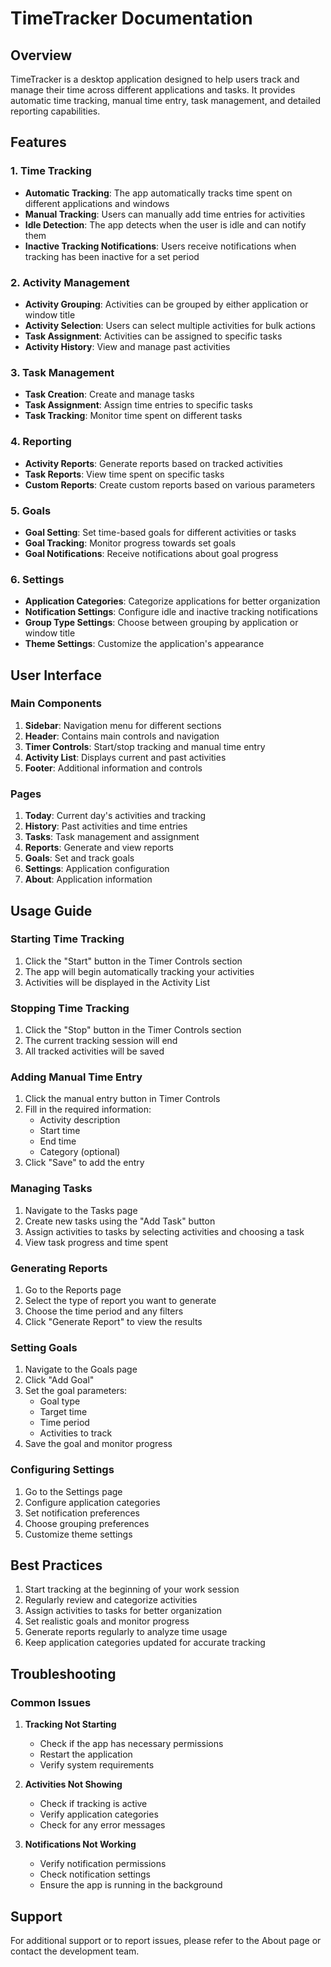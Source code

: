 # TimeTracker Documentation

## Overview
TimeTracker is a desktop application designed to help users track and manage their time across different applications and tasks. It provides automatic time tracking, manual time entry, task management, and detailed reporting capabilities.

## Features

### 1. Time Tracking
- **Automatic Tracking**: The app automatically tracks time spent on different applications and windows
- **Manual Tracking**: Users can manually add time entries for activities
- **Idle Detection**: The app detects when the user is idle and can notify them
- **Inactive Tracking Notifications**: Users receive notifications when tracking has been inactive for a set period

### 2. Activity Management
- **Activity Grouping**: Activities can be grouped by either application or window title
- **Activity Selection**: Users can select multiple activities for bulk actions
- **Task Assignment**: Activities can be assigned to specific tasks
- **Activity History**: View and manage past activities

### 3. Task Management
- **Task Creation**: Create and manage tasks
- **Task Assignment**: Assign time entries to specific tasks
- **Task Tracking**: Monitor time spent on different tasks

### 4. Reporting
- **Activity Reports**: Generate reports based on tracked activities
- **Task Reports**: View time spent on specific tasks
- **Custom Reports**: Create custom reports based on various parameters

### 5. Goals
- **Goal Setting**: Set time-based goals for different activities or tasks
- **Goal Tracking**: Monitor progress towards set goals
- **Goal Notifications**: Receive notifications about goal progress

### 6. Settings
- **Application Categories**: Categorize applications for better organization
- **Notification Settings**: Configure idle and inactive tracking notifications
- **Group Type Settings**: Choose between grouping by application or window title
- **Theme Settings**: Customize the application's appearance

## User Interface

### Main Components
1. **Sidebar**: Navigation menu for different sections
2. **Header**: Contains main controls and navigation
3. **Timer Controls**: Start/stop tracking and manual time entry
4. **Activity List**: Displays current and past activities
5. **Footer**: Additional information and controls

### Pages
1. **Today**: Current day's activities and tracking
2. **History**: Past activities and time entries
3. **Tasks**: Task management and assignment
4. **Reports**: Generate and view reports
5. **Goals**: Set and track goals
6. **Settings**: Application configuration
7. **About**: Application information

## Usage Guide

### Starting Time Tracking
1. Click the "Start" button in the Timer Controls section
2. The app will begin automatically tracking your activities
3. Activities will be displayed in the Activity List

### Stopping Time Tracking
1. Click the "Stop" button in the Timer Controls section
2. The current tracking session will end
3. All tracked activities will be saved

### Adding Manual Time Entry
1. Click the manual entry button in Timer Controls
2. Fill in the required information:
   - Activity description
   - Start time
   - End time
   - Category (optional)
3. Click "Save" to add the entry

### Managing Tasks
1. Navigate to the Tasks page
2. Create new tasks using the "Add Task" button
3. Assign activities to tasks by selecting activities and choosing a task
4. View task progress and time spent

### Generating Reports
1. Go to the Reports page
2. Select the type of report you want to generate
3. Choose the time period and any filters
4. Click "Generate Report" to view the results

### Setting Goals
1. Navigate to the Goals page
2. Click "Add Goal"
3. Set the goal parameters:
   - Goal type
   - Target time
   - Time period
   - Activities to track
4. Save the goal and monitor progress

### Configuring Settings
1. Go to the Settings page
2. Configure application categories
3. Set notification preferences
4. Choose grouping preferences
5. Customize theme settings

## Best Practices
1. Start tracking at the beginning of your work session
2. Regularly review and categorize activities
3. Assign activities to tasks for better organization
4. Set realistic goals and monitor progress
5. Generate reports regularly to analyze time usage
6. Keep application categories updated for accurate tracking

## Troubleshooting

### Common Issues
1. **Tracking Not Starting**
   - Check if the app has necessary permissions
   - Restart the application
   - Verify system requirements

2. **Activities Not Showing**
   - Check if tracking is active
   - Verify application categories
   - Check for any error messages

3. **Notifications Not Working**
   - Verify notification permissions
   - Check notification settings
   - Ensure the app is running in the background

## Support
For additional support or to report issues, please refer to the About page or contact the development team. 